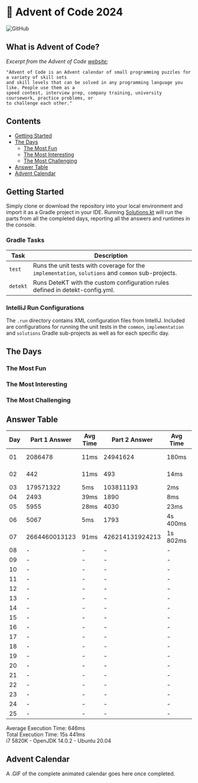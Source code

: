 # :christmas_tree: Advent of Code 2024

![GitHub](https://img.shields.io/badge/stars-14%2F50-yellow)

## What is Advent of Code?

_Excerpt from the Advent of Code [website](https://adventofcode.com/2020/about);_

    "Advent of Code is an Advent calendar of small programming puzzles for a variety of skill sets
    and skill levels that can be solved in any programming language you like. People use them as a
    speed contest, interview prep, company training, university coursework, practice problems, or
    to challenge each other."

## Contents
* [Getting Started](#getting-started)
* [The Days](#the-days)
    * [The Most Fun](#the-most-fun)
    * [The Most Interesting](#the-most-interesting)
    * [The Most Challenging](#the-most-challenging)
* [Answer Table](#answer-table)
* [Advent Calendar](#advent-calendar)

## Getting Started
Simply clone or download the repository into your local environment and import it as a Gradle project in your IDE.
Running [Solutions.kt](https://git.io/JII6v) will run the parts from all the completed days, reporting all the
answers and runtimes in the console.

### Gradle Tasks
| Task      | Description                                                                                        |
|-----------|----------------------------------------------------------------------------------------------------|
| `test`    | Runs the unit tests with coverage for the `implementation`, `solutions` and `common` sub-projects. |
| `detekt`  | Runs DeteKT with the custom configuration rules defined in detekt-config.yml.                      |

### IntelliJ Run Configurations
The `.run` directory contains XML configuration files from IntelliJ. Included are configurations for running the unit
tests in the `common`, `implementation` and `solutions` Gradle sub-projects as well as for each specific day.

## The Days

### The Most Fun
### The Most Interesting
### The Most Challenging

## Answer Table

| Day | Part 1 Answer | Avg Time | Part 2 Answer   | Avg Time | Documentation                       |
|-----|---------------|----------|-----------------|----------|-------------------------------------|
| 01  | 2086478       | 11ms     | 24941624        | 180ms    | [Historian Hysteria](docs/DAY01.MD) |
| 02  | 442           | 11ms     | 493             | 14ms     | [Red-Nosed Reports](docs/DAY02.MD)  |
| 03  | 179571322     | 5ms      | 103811193       | 2ms      | [Mull It Over](docs/DAY03.MD)       |
| 04  | 2493          | 39ms     | 1890            | 8ms      | [Ceres Search](docs/DAY04.MD)       |
| 05  | 5955          | 28ms     | 4030            | 23ms     | [Print Queue](docs/DAY05.MD)        |
| 06  | 5067          | 5ms      | 1793            | 4s 400ms | [Guard Gallivant](docs/DAY06.MD)    |
| 07  | 2664460013123 | 91ms     | 426214131924213 | 1s 802ms | [Bridge Repair](docs/DAY07.MD)      |
| 08  | -             | -        | -               | -        | [](docs/DAY08.MD)                   |
| 09  | -             | -        | -               | -        | [](docs/DAY09.MD)                   |
| 10  | -             | -        | -               | -        | [](docs/DAY10.MD)                   |
| 11  | -             | -        | -               | -        | [](docs/DAY11.MD)                   |
| 12  | -             | -        | -               | -        | [](docs/DAY12.MD)                   |
| 13  | -             | -        | -               | -        | [](docs/DAY13.MD)                   |
| 14  | -             | -        | -               | -        | [](docs/DAY14.MD)                   |
| 15  | -             | -        | -               | -        | [](docs/DAY15.MD)                   |
| 16  | -             | -        | -               | -        | [](docs/DAY16.MD)                   |
| 17  | -             | -        | -               | -        | [](docs/DAY17.MD)                   |
| 18  | -             | -        | -               | -        | [](docs/DAY18.MD)                   |
| 19  | -             | -        | -               | -        | [](docs/DAY19.MD)                   |
| 20  | -             | -        | -               | -        | [](docs/DAY20.MD)                   |
| 21  | -             | -        | -               | -        | [](docs/DAY21.MD)                   |
| 22  | -             | -        | -               | -        | [](docs/DAY22.MD)                   |
| 23  | -             | -        | -               | -        | [](docs/DAY23.MD)                   |
| 24  | -             | -        | -               | -        | [](docs/DAY24.MD)                   |
| 25  | -             | -        | -               | -        | [](docs/DAY25.MD)                   |

Average Execution Time: 646ms \
Total Execution Time: 15s 441ms \
i7 5820K - OpenJDK 14.0.2 - Ubuntu 20.04

## Advent Calendar
A .GIF of the complete animated calendar goes here once completed.